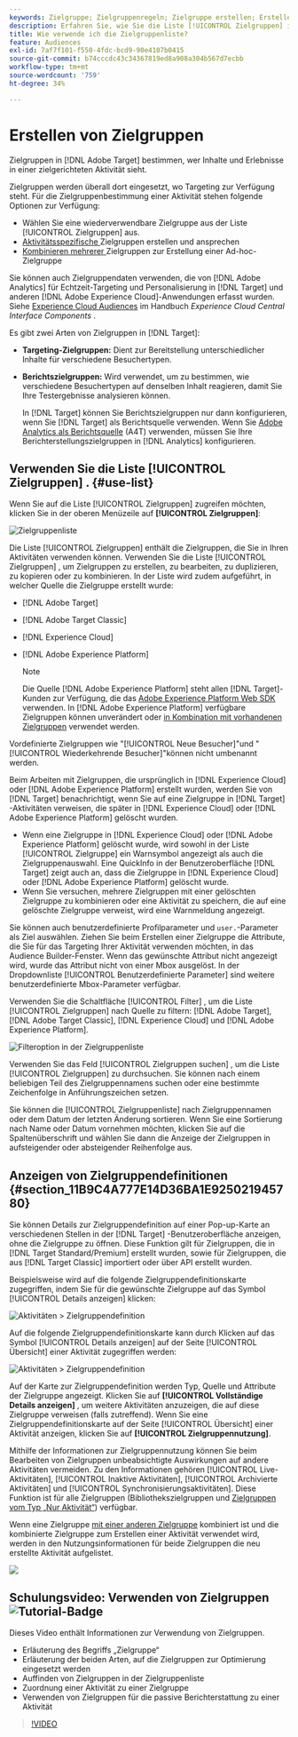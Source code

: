 ```yaml
---
keywords: Zielgruppe; Zielgruppenregeln; Zielgruppe erstellen; Erstellen von Zielgruppen; Zielgruppentargeting; Zielgruppenberichterstellung; Zielgruppenbericht; Segment; benutzerdefinierte Profilparameter; Zielgruppendefinition; Zielgruppenliste
description: Erfahren Sie, wie Sie die Liste [!UICONTROL Zielgruppen] in [!DNL Adobe Target] verwenden.
title: Wie verwende ich die Zielgruppenliste?
feature: Audiences
exl-id: 7af7f101-f550-4fdc-bcd9-90e4107b0415
source-git-commit: b74cccdc43c34367819ed8a908a304b567d7ecbb
workflow-type: tm+mt
source-wordcount: '759'
ht-degree: 34%

---
```


# Erstellen von Zielgruppen

Zielgruppen in [!DNL Adobe Target] bestimmen, wer Inhalte und Erlebnisse in einer zielgerichteten Aktivität sieht.

Zielgruppen werden überall dort eingesetzt, wo Targeting zur Verfügung steht. Für die Zielgruppenbestimmung einer Aktivität stehen folgende Optionen zur Verfügung:

* Wählen Sie eine wiederverwendbare Zielgruppe aus der Liste [!UICONTROL Zielgruppen] aus.
* [Aktivitätsspezifische ](/help/c-target/creating-activity-only-audience.md) Zielgruppen erstellen und ansprechen
* [Kombinieren mehrerer ](/help/c-target/combining-multiple-audiences.md#concept_A7386F1EA4394BD2AB72399C225981E5) Zielgruppen zur Erstellung einer Ad-hoc-Zielgruppe

Sie können auch Zielgruppendaten verwenden, die von [!DNL Adobe Analytics] für Echtzeit-Targeting und Personalisierung in [!DNL Target] und anderen [!DNL Adobe Experience Cloud]-Anwendungen erfasst wurden. Siehe [Experience Cloud Audiences](https://experienceleague.adobe.com/docs/core-services/interface/audiences/audience-library.html?lang=de) im Handbuch *Experience Cloud Central Interface Components* .

Es gibt zwei Arten von Zielgruppen in [!DNL Target]:

* **Targeting-Zielgruppen:** Dient zur Bereitstellung unterschiedlicher Inhalte für verschiedene Besuchertypen.
* **Berichtszielgruppen:** Wird verwendet, um zu bestimmen, wie verschiedene Besuchertypen auf denselben Inhalt reagieren, damit Sie Ihre Testergebnisse analysieren können.

   In [!DNL Target] können Sie Berichtszielgruppen nur dann konfigurieren, wenn Sie [!DNL Target] als Berichtsquelle verwenden. Wenn Sie [ Adobe Analytics als Berichtsquelle](/help/c-integrating-target-with-mac/a4t/a4t.md) (A4T) verwenden, müssen Sie Ihre Berichterstellungszielgruppen in [!DNL Analytics] konfigurieren.

## Verwenden Sie die Liste [!UICONTROL Zielgruppen] . {#use-list}

Wenn Sie auf die Liste [!UICONTROL Zielgruppen] zugreifen möchten, klicken Sie in der oberen Menüzeile auf **[!UICONTROL Zielgruppen]**:

![Zielgruppenliste](assets/audiences_list.png)

Die Liste [!UICONTROL Zielgruppen] enthält die Zielgruppen, die Sie in Ihren Aktivitäten verwenden können. Verwenden Sie die Liste [!UICONTROL Zielgruppen] , um Zielgruppen zu erstellen, zu bearbeiten, zu duplizieren, zu kopieren oder zu kombinieren. In der Liste wird zudem aufgeführt, in welcher Quelle die Zielgruppe erstellt wurde:

* [!DNL Adobe Target]
* [!DNL Adobe Target Classic]
* [!DNL Experience Cloud]
* [!DNL Adobe Experience Platform]

   >[!NOTE]
   >
   >Die Quelle [!DNL Adobe Experience Platform] steht allen [!DNL Target]-Kunden zur Verfügung, die das [Adobe Experience Platform Web SDK](/help/c-implementing-target/c-implementing-target-for-client-side-web/aep-web-sdk.md) verwenden. In [!DNL Adobe Experience Platform] verfügbare Zielgruppen können unverändert oder [in Kombination mit vorhandenen Zielgruppen](/help/c-target/combining-multiple-audiences.md) verwendet werden.

Vordefinierte Zielgruppen wie &quot;[!UICONTROL Neue Besucher]&quot;und &quot;[!UICONTROL Wiederkehrende Besucher]&quot;können nicht umbenannt werden.

Beim Arbeiten mit Zielgruppen, die ursprünglich in [!DNL Experience Cloud] oder [!DNL Adobe Experience Platform] erstellt wurden, werden Sie von [!DNL Target] benachrichtigt, wenn Sie auf eine Zielgruppe in [!DNL Target] -Aktivitäten verweisen, die später in [!DNL Experience Cloud] oder [!DNL Adobe Experience Platform] gelöscht wurden.

* Wenn eine Zielgruppe in [!DNL Experience Cloud] oder [!DNL Adobe Experience Platform] gelöscht wurde, wird sowohl in der Liste [!UICONTROL Zielgruppe] ein Warnsymbol angezeigt als auch die Zielgruppenauswahl. Eine QuickInfo in der Benutzeroberfläche [!DNL Target] zeigt auch an, dass die Zielgruppe in [!DNL Experience Cloud] oder [!DNL Adobe Experience Platform] gelöscht wurde.
* Wenn Sie versuchen, mehrere Zielgruppen mit einer gelöschten Zielgruppe zu kombinieren oder eine Aktivität zu speichern, die auf eine gelöschte Zielgruppe verweist, wird eine Warnmeldung angezeigt.

Sie können auch benutzerdefinierte Profilparameter und `user.`-Parameter als Ziel auswählen. Ziehen Sie beim Erstellen einer Zielgruppe die Attribute, die Sie für das Targeting Ihrer Aktivität verwenden möchten, in das Audience Builder-Fenster. Wenn das gewünschte Attribut nicht angezeigt wird, wurde das Attribut nicht von einer Mbox ausgelöst. In der Dropdownliste [!UICONTROL Benutzerdefinierte Parameter] sind weitere benutzerdefinierte Mbox-Parameter verfügbar.

Verwenden Sie die Schaltfläche [!UICONTROL Filter] , um die Liste [!UICONTROL Zielgruppen] nach Quelle zu filtern: [!DNL Adobe Target], [!DNL Adobe Target Classic], [!DNL Experience Cloud] und [!DNL Adobe Experience Platform].

![Filteroption in der   Zielgruppenliste](assets/filters.png)

Verwenden Sie das Feld [!UICONTROL Zielgruppen suchen] , um die Liste [!UICONTROL Zielgruppen] zu durchsuchen. Sie können nach einem beliebigen Teil des Zielgruppennamens suchen oder eine bestimmte Zeichenfolge in Anführungszeichen setzen.

Sie können die [!UICONTROL Zielgruppenliste] nach Zielgruppennamen oder dem Datum der letzten Änderung sortieren. Wenn Sie eine Sortierung nach Name oder Datum vornehmen möchten, klicken Sie auf die Spaltenüberschrift und wählen Sie dann die Anzeige der Zielgruppen in aufsteigender oder absteigender Reihenfolge aus.

## Anzeigen von Zielgruppendefinitionen {#section_11B9C4A777E14D36BA1E925021945780}

Sie können Details zur Zielgruppendefinition auf einer Pop-up-Karte an verschiedenen Stellen in der [!DNL Target] -Benutzeroberfläche anzeigen, ohne die Zielgruppe zu öffnen. Diese Funktion gilt für Zielgruppen, die in [!DNL Target Standard/Premium] erstellt wurden, sowie für Zielgruppen, die aus [!DNL Target Classic] importiert oder über API erstellt wurden.

Beispielsweise wird auf die folgende Zielgruppendefinitionskarte zugegriffen, indem Sie für die gewünschte Zielgruppe auf das Symbol [!UICONTROL Details anzeigen] klicken:

![Aktivitäten > Zielgruppendefinition](assets/audience_definition_list.png)

Auf die folgende Zielgruppendefinitionskarte kann durch Klicken auf das Symbol [!UICONTROL Details anzeigen] auf der Seite [!UICONTROL Übersicht] einer Aktivität zugegriffen werden:

![Aktivitäten > Zielgruppendefinition](assets/view-details-activity-overview.png)

Auf der Karte zur Zielgruppendefinition werden Typ, Quelle und Attribute der Zielgruppe angezeigt. Klicken Sie auf **[!UICONTROL Vollständige Details anzeigen]** , um weitere Aktivitäten anzuzeigen, die auf diese Zielgruppe verweisen (falls zutreffend). Wenn Sie eine Zielgruppendefinitionskarte auf der Seite [!UICONTROL Übersicht] einer Aktivität anzeigen, klicken Sie auf **[!UICONTROL Zielgruppennutzung]**.

Mithilfe der Informationen zur Zielgruppennutzung können Sie beim Bearbeiten von Zielgruppen unbeabsichtigte Auswirkungen auf andere Aktivitäten vermeiden. Zu den Informationen gehören [!UICONTROL Live-Aktivitäten], [!UICONTROL Inaktive Aktivitäten], [!UICONTROL Archivierte Aktivitäten] und [!UICONTROL Synchronisierungsaktivitäten]. Diese Funktion ist für alle Zielgruppen (Bibliothekszielgruppen und  [Zielgruppen vom Typ „Nur Aktivität“](/help/c-target/creating-activity-only-audience.md#concept_A6BADCF530ED4AE1852E677FEBE68483)) verfügbar.

Wenn eine Zielgruppe [mit einer anderen Zielgruppe](/help/c-target/combining-multiple-audiences.md) kombiniert ist und die kombinierte Zielgruppe zum Erstellen einer Aktivität verwendet wird, werden in den Nutzungsinformationen für beide Zielgruppen die neu erstellte Aktivität aufgelistet.

![](assets/audience_definition_list_usage.png)

<!--The following audience definition card is for an audience imported from the Adobe Experience Cloud. In this instance, the audience was imported from Adobe Audience Manager (AAM).

![Usage tab on Audience Definition card](assets/audience_definition_mc.png)

The following details are available for these imported audience types:

| Audience Type | Details |
|--- |--- |
|Mobile audience|Marketing Name, Vendor, and Model.<br>The `matches | does not match` operator displays instead of `equals | does not equal`<br>![Imported Mobile Audience](/help/c-target/c-audiences/assets/imported_mobile_audience.png).|
|Visitor-behavior audience|**user.categoryAffinity:** `categoryAffinity` with `FAVORITE` parameter.<br>![Imported Category Affinity](/help/c-target/c-audiences/assets/imported_category_affinity.png)<br>**Monitoring:** Monitoring service equals true.<br>**No Monitoring Service:** Monitoring service equals false.<br>![Imported Monitoring](/help/c-target/c-audiences/assets/imported_monitoring.png)|
|Audiences using the NOT operator|**Single Rule:** Target displays the audience in the format `[All Visitor AND [NOT [rule]`. Single NOT rule displays with AND with `AllVisitor` audience.<br>![Imported Not Audience](/help/c-target/c-audiences/assets/imported_not_audience.png)|

Keep the following points in mind as you work with imported audiences:

* Expression target audiences are no longer supported in Target Standard/Premium. 
* Target Standard/Premium does not support some deprecated audiences or has improved operators for ease of use. Because of this, the definition of an imported audience, although working as per definition, does not mean that same is now available for creation in the Standard/Premium interface. For example, Social Audiences are visible with their rules but Target Standard/Premium does not allow social audiences to be created.-->

## Schulungsvideo: Verwenden von Zielgruppen ![Tutorial-Badge](/help/assets/tutorial.png)

Dieses Video enthält Informationen zur Verwendung von Zielgruppen.

* Erläuterung des Begriffs „Zielgruppe“
* Erläuterung der beiden Arten, auf die Zielgruppen zur Optimierung eingesetzt werden
* Auffinden von Zielgruppen in der Zielgruppenliste
* Zuordnung einer Aktivität zu einer Zielgruppe
* Verwenden von Zielgruppen für die passive Berichterstattung zu einer Aktivität

>[!VIDEO](https://video.tv.adobe.com/v/17398)
